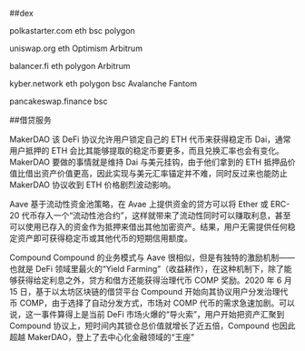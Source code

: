 ##dex

polkastarter.com   eth bsc polygon

uniswap.org       eth  Optimism Arbitrum

balancer.fi       eth  polygon Arbitrum

kyber.network      eth polygon bsc Avalanche Fantom

pancakeswap.finance    bsc


##借贷服务

MakerDAO
该 DeFi 协议允许用户锁定自己的 ETH 代币来获得稳定币 Dai，通常用户抵押的 ETH 会比其能够提取的稳定币要更多，而且兑换汇率也会有变化。MakerDAO 要做的事情就是维持 Dai 与美元挂钩，由于他们拿到的 ETH 抵押品价值比借出资产价值更高，因此实现与美元汇率锚定并不难，同时反过来也能防止 MakerDAO 协议收到 ETH 价格剧烈波动影响。

Aave 
基于流动性资金池策略，在 Avae 上提供资金的贷方可以将 Ether 或 ERC-20 代币存入一个“流动性池合约”，这样就带来了流动性同时可以赚取利息，甚至可以使用已存入的资金作为抵押来借出其他加密资产。结果，用户无需提供任何稳定资产即可获得稳定币或其他代币的短期信用额度。

Compound 
Compound 的业务模式与 Aave 很相似，但是有独特的激励机制——也就是 DeFi 领域里最火的“Yield Farming”（收益耕作），在这种机制下，除了能够获得给定利息之外，贷方和借方还能获得治理代币 COMP 奖励。2020 年 6 月 15 日，基于以太坊区块链的借贷平台 Compound 开始向其协议用户分发治理代币 COMP，由于选择了自动分发方式，市场对 COMP 代币的需求急速加剧。可以说，这一事件算得上是当前 DeFi 市场火爆的“导火索”，用户开始把资产汇聚到 Compound 协议上，短时间内其锁仓总价值就增长了近五倍，Compound 也因此超越 MakerDAO，登上了去中心化金融领域的“王座”
